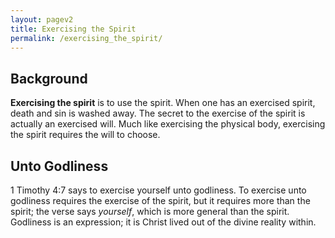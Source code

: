 ```yaml
---
layout: pagev2
title: Exercising the Spirit
permalink: /exercising_the_spirit/
---
```


## Background

**Exercising the spirit** is to use the spirit. When one has an exercised spirit, death and sin is washed away. The secret to the exercise of the spirit is actually an exercised will. Much like exercising the physical body, exercising the spirit requires the will to choose.

## Unto Godliness

1 Timothy 4:7 says to exercise yourself unto godliness. To exercise unto godliness requires the exercise of the spirit, but it requires more than the spirit; the verse says *yourself*, which is more general than the spirit. Godliness is an expression; it is Christ lived out of the divine reality within. 